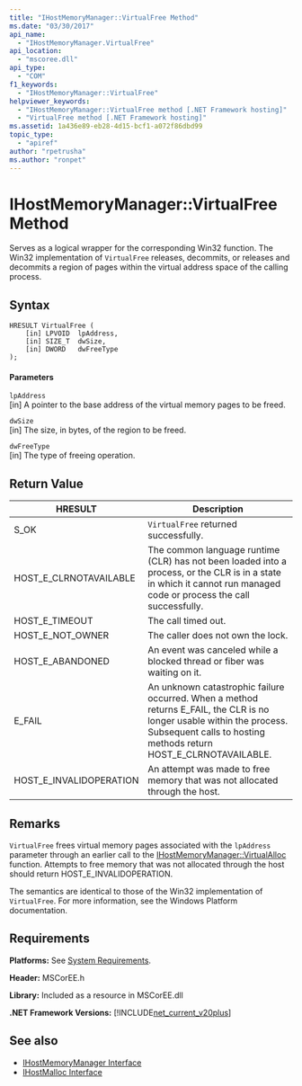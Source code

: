 ```yaml
---
title: "IHostMemoryManager::VirtualFree Method"
ms.date: "03/30/2017"
api_name: 
  - "IHostMemoryManager.VirtualFree"
api_location: 
  - "mscoree.dll"
api_type: 
  - "COM"
f1_keywords: 
  - "IHostMemoryManager::VirtualFree"
helpviewer_keywords: 
  - "IHostMemoryManager::VirtualFree method [.NET Framework hosting]"
  - "VirtualFree method [.NET Framework hosting]"
ms.assetid: 1a436e89-eb28-4d15-bcf1-a072f86dbd99
topic_type: 
  - "apiref"
author: "rpetrusha"
ms.author: "ronpet"
---
```

# IHostMemoryManager::VirtualFree Method
Serves as a logical wrapper for the corresponding Win32 function. The Win32 implementation of `VirtualFree` releases, decommits, or releases and decommits a region of pages within the virtual address space of the calling process.  
  
## Syntax  
  
```  
HRESULT VirtualFree (  
    [in] LPVOID  lpAddress,  
    [in] SIZE_T  dwSize,  
    [in] DWORD   dwFreeType  
);  
```  
  
#### Parameters  
 `lpAddress`  
 [in] A pointer to the base address of the virtual memory pages to be freed.  
  
 `dwSize`  
 [in] The size, in bytes, of the region to be freed.  
  
 `dwFreeType`  
 [in] The type of freeing operation.  
  
## Return Value  
  
|HRESULT|Description|  
|-------------|-----------------|  
|S_OK|`VirtualFree` returned successfully.|  
|HOST_E_CLRNOTAVAILABLE|The common language runtime (CLR) has not been loaded into a process, or the CLR is in a state in which it cannot run managed code or process the call successfully.|  
|HOST_E_TIMEOUT|The call timed out.|  
|HOST_E_NOT_OWNER|The caller does not own the lock.|  
|HOST_E_ABANDONED|An event was canceled while a blocked thread or fiber was waiting on it.|  
|E_FAIL|An unknown catastrophic failure occurred. When a method returns E_FAIL, the CLR is no longer usable within the process. Subsequent calls to hosting methods return HOST_E_CLRNOTAVAILABLE.|  
|HOST_E_INVALIDOPERATION|An attempt was made to free memory that was not allocated through the host.|  
  
## Remarks  
 `VirtualFree` frees virtual memory pages associated with the `lpAddress` parameter through an earlier call to the [IHostMemoryManager::VirtualAlloc](../../../../docs/framework/unmanaged-api/hosting/ihostmemorymanager-virtualalloc-method.md) function. Attempts to free memory that was not allocated through the host should return HOST_E_INVALIDOPERATION.  
  
 The semantics are identical to those of the Win32 implementation of `VirtualFree`. For more information, see the Windows Platform documentation.  
  
## Requirements  
 **Platforms:** See [System Requirements](../../../../docs/framework/get-started/system-requirements.md).  
  
 **Header:** MSCorEE.h  
  
 **Library:** Included as a resource in MSCorEE.dll  
  
 **.NET Framework Versions:** [!INCLUDE[net_current_v20plus](../../../../includes/net-current-v20plus-md.md)]  
  
## See also
- [IHostMemoryManager Interface](../../../../docs/framework/unmanaged-api/hosting/ihostmemorymanager-interface.md)
- [IHostMalloc Interface](../../../../docs/framework/unmanaged-api/hosting/ihostmalloc-interface.md)
